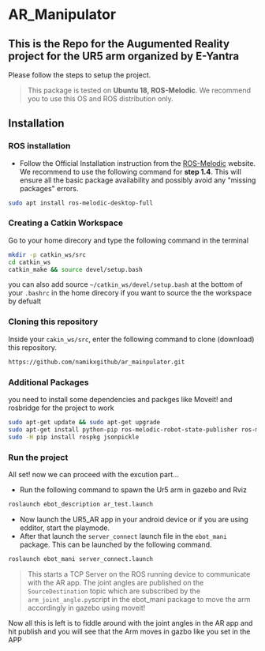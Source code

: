 # **AR_Manipulator**



## This is the Repo for the Augumented Reality project for the UR5 arm organized by E-Yantra  

Please follow the steps to setup the project. 


> This package is tested on **Ubuntu 18, ROS-Melodic**. We recommend you to use this OS and ROS distribution only.


## Installation

###  ROS installation

- Follow the Official Installation instruction from the [ROS-Melodic](http://wiki.ros.org/melodic/Installation/Ubuntu) website. We recommend to use the following command for **step 1.4**. This will ensure all the basic package availability and possibly avoid any "missing packages" errors.

```bash
sudo apt install ros-melodic-desktop-full
```

### Creating a Catkin Workspace

Go to your home direcory and type the following command in the terminal

```bash
mkdir -p catkin_ws/src
cd catkin_ws 
catkin_make && source devel/setup.bash
```
you can also add source `~/catkin_ws/devel/setup.bash` at the bottom of your `.bashrc` in the home direcory if you want to source the the workspace by defualt 

### Cloning this repository

Inside your `cakin_ws/src`, enter the following command to clone (download) this repository. 

```bash
https://github.com/namikxgithub/ar_mainpulator.git
```

### Additional Packages 

you need to install some dependencies and packges like Moveit! and rosbridge for the project to work

```bash
sudo apt-get update && sudo apt-get upgrade
sudo apt-get install python-pip ros-melodic-robot-state-publisher ros-melodic-moveit ros-melodic-rosbridge-suite ros-melodic-joy ros-melodic-ros-control ros-melodic-ros-controllers ros-melodic-tf2-web-republisher
sudo -H pip install rospkg jsonpickle
```
### Run the project

All set! now we can proceed with the excution part...    
- Run the following command to spawn the Ur5 arm in gazebo and Rviz

```bash
roslaunch ebot_description ar_test.launch
```
- Now launch the UR5_AR app in your android device or if you are using edditor, start the playmode.
- After that launch the `server_connect` launch file in the `ebot_mani` package. This can be launched by the following command.
```bash
roslaunch ebot_mani server_connect.launch
```
>This starts a TCP Server on the ROS running device to communicate with the AR app. 
>The joint angles are published on the `SourceDestination` topic which are subscribed by the `arm_joint_angle.py`script in the ebot_mani package to move the arm accordingly in gazebo using moveit!

Now all this is left is to fiddle around with the joint angles in the AR app and hit publish and you will see that the Arm moves in gazbo like you set in the APP
